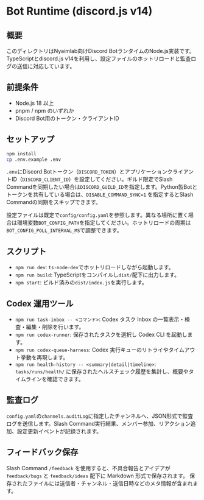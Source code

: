 # Bot Runtime (discord.js v14)

## 概要
このディレクトリはNyaimlab向けDiscord BotランタイムのNode.js実装です。TypeScriptとdiscord.js v14を利用し、設定ファイルのホットリロードと監査ログの送信に対応しています。

## 前提条件
- Node.js 18 以上
- pnpm / npm のいずれか
- Discord Bot用のトークン・クライアントID

## セットアップ
```bash
npm install
cp .env.example .env
```

`.env`にDiscord Botトークン（`DISCORD_TOKEN`）とアプリケーションクライアントID（`DISCORD_CLIENT_ID`）を設定してください。ギルド限定でSlash Commandを同期したい場合は`DISCORD_GUILD_ID`を指定します。Python製Botとトークンを共有している場合は、`DISABLE_COMMAND_SYNC=1` を指定するとSlash Commandの同期をスキップできます。

設定ファイルは既定で`config/config.yaml`を参照します。異なる場所に置く場合は環境変数`BOT_CONFIG_PATH`を指定してください。ホットリロードの周期は`BOT_CONFIG_POLL_INTERVAL_MS`で調整できます。

## スクリプト
- `npm run dev`: `ts-node-dev`でホットリロードしながら起動します。
- `npm run build`: TypeScriptをコンパイルし`dist/`配下に出力します。
- `npm start`: ビルド済みの`dist/index.js`を実行します。

## Codex 運用ツール
- `npm run task-inbox -- <コマンド>`: Codex タスク Inbox の一覧表示・検査・編集・削除を行います。
- `npm run codex-runner`: 保存されたタスクを選択し Codex CLI を起動します。
- `npm run codex-queue-harness`: Codex 実行キューのリトライやタイムアウト挙動を再現します。
- `npm run health-history -- <summary|detail|timeline>`: `tasks/runs/health/` に保存されたヘルスチェック履歴を集計し、概要やタイムラインを確認できます。

## 監査ログ
`config.yaml`の`channels.auditLog`に指定したチャンネルへ、JSON形式で監査ログを送信します。Slash Command実行結果、メンバー参加、リアクション追加、設定更新イベントが記録されます。

## フィードバック保存
Slash Command `/feedback` を使用すると、不具合報告とアイデアが `feedback/bugs` と `feedback/ideas` 配下に Markdown 形式で保存されます。
保存されたファイルには送信者・チャンネル・送信日時などのメタ情報が含まれます。
